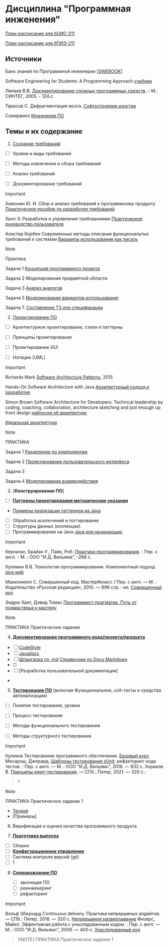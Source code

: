 # Дисциплина "Программная инженения"

[План-расписание для бОИС-211](https://github.com/olgmina/SWEngineering-technics.github.io/blob/gh-pages/bOIST-211.md)

[План-расписание для бПИЭ-211](https://github.com/olgmina/SWEngineering-technics.github.io/blob/gh-pages/bPIE211.md)

## Источники

Банк знаний по Программной инженерии [[SWEBOOK]](https://github.com/ligurio/swebok-2004-in-russian)

Software Engineering for Students: A Programming Approach [учебник](https://drive.google.com/file/d/1u3NbSnZ-LnsFp-qAvWgNHHgLTPSMn3X2/view?usp=drive_link)

Липаев В.В. [Документирование сложных программных средств](https://drive.google.com/file/d/1J-Udy3LzBh0pl0IaqK609DgQQCj5iQH4/view?usp=drive_link). – М.: СИНТЕГ, 2005. - 124.с.

Тарасов С. Дефрагментация мозга. [Софтостроение изнутри](https://drive.google.com/file/d/0B69c-P1HGyV7bWY1NmxqNWVXQ3M/view?usp=drive_link&resourcekey=0-WQDhqiiqAHDiWHNcjloypA)

Сомервилл [Инженерия ПО](https://drive.google.com/file/d/1dPQFQEV98qIq5fFFESJASeq_NzrrMKmp/view?usp=drive_link)

## Темы и их содержание

 1. [Создание требований](https://github.com/olgmina/SWEngineering-technics.github.io/blob/9859fc662afc93e297f9ebdadb3c544b217a1846/requierements/requirements.md)

  - [ ] Уровни и виды требований
  - [ ] Методы извлечения и сбора требований
  - [ ] Анализ требований
  - [ ] Документирование требований 
 

> [!IMPORTANT]  
> Химонин Ю. И. Сбор и анализ требований к программному продукту [Практическое пособие по разработке требований](https://drive.google.com/file/d/1YL8fEzsbdUQZ6CQx6KMfsxjYxACQaZld/view?usp=drive_link)
> 
> Халл Э. Разработка и управление требованиями [Практическое руководство пользователя](https://drive.google.com/file/d/1a0lMx6fYvhXlTYEgMijAf2fbjHH0MGb3/view?usp=drive_link)
> 
> Алистер Корбен Современные методы описания функциональтых требований к системам [Варианты использования как писать](https://drive.google.com/file/d/1ZuxiJJuUlCGAucFqfO4hlhv561SdGtDl/view?usp=drive_link) 

> [!NOTE]
> Практика
> 
> Задача 1 [Концепция программного проекта](https://github.com/olgmina/SWEngineering-technics.github.io/blob/gh-pages/requierements/readme.md#%D0%B7%D0%B0%D0%B4%D0%B0%D1%87%D0%B0-1-%D0%BA%D0%BE%D0%BD%D1%86%D0%B5%D0%BF%D1%86%D0%B8%D1%8F-%D0%BF%D1%80%D0%BE%D0%B5%D0%BA%D1%82%D0%B0)
> 
> Задача 2 Моделирование предметной области
> 
> Задача 3 [Анализ аналогов](https://github.com/olgmina/SWEngineering-technics.github.io/blob/gh-pages/requierements/readme.md#%D0%BE%D0%B1%D0%B7%D0%BE%D1%80-%D0%BA%D0%BE%D0%BD%D0%BA%D1%83%D1%80%D0%B5%D0%BD%D1%82%D0%BD%D1%8B%D1%85-%D1%80%D0%B5%D1%88%D0%B5%D0%BD%D0%B8%D0%B9)
> 
> Задача 5 [Моделирование вариантов использования](https://github.com/olgmina/SWEngineering-technics.github.io/blob/gh-pages/requierements/readme.md#%D0%B7%D0%B0%D0%B4%D0%B0%D1%87%D0%B0-5-%D0%BC%D0%BE%D0%B4%D0%B5%D0%BB%D0%B8%D1%80%D0%BE%D0%B2%D0%B0%D0%BD%D0%B8%D0%B5-%D1%81%D1%86%D0%B5%D0%BD%D0%B0%D1%80%D0%B8%D0%B5%D0%B2-%D0%B8%D1%81%D0%BF%D0%BE%D0%BB%D1%8C%D0%B7%D0%BE%D0%B2%D0%B0%D0%BD%D0%B8%D1%8F)
> 
> Задача 7. [Составление ТЗ или спецификации](https://github.com/olgmina/SWEngineering-technics.github.io/blob/gh-pages/requierements/readme.md#%D0%B7%D0%B0%D0%B4%D0%B0%D0%BD%D0%B8%D0%B5-7-%D1%81%D0%BE%D1%81%D1%82%D0%B0%D0%B2%D0%BB%D0%B5%D0%BD%D0%B8%D0%B5-%D1%82%D0%B5%D1%85%D0%BD%D0%B8%D1%87%D0%B5%D1%81%D0%BA%D0%BE%D0%B3%D0%BE-%D0%B7%D0%B0%D0%B4%D0%B0%D0%BD%D0%B8%D1%8F)
 
2.    [Проектирование ПО](https://github.com/olgmina/SWEngineering-technics.github.io/blob/c052f923e28a6717dbbd126809a82ceab3d61e55/design/design.md)

  - [ ] Архитектурное проектирование, стили и паттерны
  - [ ] Принципы проектирования
  - [ ] Проектирование GUI
  - [ ] Нотации (UML)
 

> [!IMPORTANT]
>  
> Richards Mark [Software Architecture Patterns](https://drive.google.com/file/d/11FChg9meH2e45rISf0siijZHExDIPfp8/view?usp=drive_link), 2015
> 
> Hands-On Software Architecture with Java [Архитектурный подход к разработке](https://drive.google.com/file/d/14xRqkAJnv0HZaR3XL5oQAEJxUF8-QXft/view?usp=drive_link)
> 
> Simon Brown Software Architecture for Developers: Technical leadership by coding, coaching, collaboration,
architecture sketching and just enough up front design [наброски об архитектуре](https://drive.google.com/file/d/1RRY7tC2llvgjwVhSIJ96Vdpre7ArQ9OY/view?usp=drive_link)
> 
> [Идеальная архитектура](https://drive.google.com/file/d/1nIoaqbkY6fgvYdxfqc56Pd_ufi0mVo-u/view?usp=drive_link)



> [!NOTE]
> ПРАКТИКА
> 
> Задача 1 [Разделение по компонентам](https://github.com/olgmina/SWEngineering-technics.github.io/blob/gh-pages/design/design.md#%D0%B7%D0%B0%D0%B4%D0%B0%D1%87%D0%B0-21-%D1%80%D0%B0%D0%B7%D0%B4%D0%B5%D0%BB%D0%B5%D0%BD%D0%B8%D0%B5-%D1%84%D1%83%D0%BD%D0%BA%D1%86%D0%B8%D0%BE%D0%BD%D0%B0%D0%BB%D1%8C%D0%BD%D0%BE%D1%81%D1%82%D0%B8-%D0%BF%D0%BE-%D0%BA%D0%BE%D0%BC%D0%BF%D0%BE%D0%BD%D0%B5%D0%BD%D1%82%D0%B0%D0%BC)
> 
> Задача 2 [Проектирование пользовательского интерфеса](https://github.com/olgmina/SWEngineering-technics.github.io/blob/gh-pages/design/design.md#%D0%B7%D0%B0%D0%B4%D0%B0%D1%87%D0%B0-22-%D0%BF%D1%80%D0%BE%D0%B5%D0%BA%D1%82%D0%B8%D1%80%D0%BE%D0%B2%D0%B0%D0%BD%D0%B8%D0%B5-%D0%BF%D0%BE%D0%BB%D1%8C%D0%B7%D0%BE%D0%B2%D0%B0%D1%82%D0%B5%D0%BB%D1%8C%D1%81%D0%BA%D0%BE%D0%B3%D0%BE-%D0%B8%D0%BD%D1%82%D0%B5%D1%80%D1%84%D0%B5%D0%B9%D1%81%D0%B0)
>
> Задача 3
>
> Задача 4 [Моделирование взаимодействия](https://github.com/olgmina/SWEngineering-technics.github.io/blob/gh-pages/design/design.md#%D0%B7%D0%B0%D0%B4%D0%B0%D0%BD%D0%B8%D0%B5-24-%D0%BC%D0%BE%D0%B4%D0%B5%D0%BB%D0%B8%D1%80%D0%BE%D0%B2%D0%B0%D0%BD%D0%B8%D0%B5-%D0%B2%D0%B7%D0%B0%D0%B8%D0%BC%D0%BE%D0%B4%D0%B5%D0%B9%D1%81%D1%82%D0%B2%D0%B8%D1%8F-%D0%BA%D0%BE%D0%BC%D0%BF%D0%BE%D0%BD%D0%B5%D0%BD%D1%82%D0%BE%D0%B2-%D0%BC%D0%BE%D0%B4%D1%83%D0%BB%D0%B5%D0%B9)
   
 3. {**Конструирование ПО**]

  - [ ] [**Паттерны проектирования методические указания**](https://sites.google.com/view/study-pattern/%D0%B3%D0%BB%D0%B0%D0%B2%D0%BD%D0%B0%D1%8F/%D0%B7%D0%B0%D0%B4%D0%B0%D1%87%D0%B8)
  - [Примеры реализации паттернов на Java](https://java-design-patterns.com/patterns/) 
  - [ ] Обработка исключений и логгирование
  - [ ] Структуры данных (коллекции)
  - [ ] Программирование на Java [Java для начинающих](https://github.com/wapmorgan/java_for_beginners_book)

> [!IMPORTANT]  
> Керниrан, Брайан У., Пайк, Роб. [Практика программирования](https://drive.google.com/file/d/1pWJsLg2dH2N8IYomBbc8cNS19CZK_rsc/view?usp=drive_link). : Пер. с англ. - М. : ООО "И.Д. Вильяме", -288 с.
> 
> Кулямин В.В. Технологии программирования. Компонентный подход [java web](https://drive.google.com/file/d/1i7IuI4uEF-bFIk_mRQwDN6vZl-x722Su/view?usp=drive_link)
> 
> Макконнелл С. Совершенный код. Мастер#класс / Пер. с англ. — М. : Издательство «Русская редакция», 2010. — 896 стр. : ил. [Совершенный код](https://drive.google.com/file/d/1u5NUprnXI_wEUDekYeyWhrUyTZq9CNz6/view?usp=drive_link)
> 
> Эндрю Хант, Дэвид Томас [Программист-прагматик. Путь от подмастерья к мастеру](https://drive.google.com/file/d/1SGHEMnsUQclPveoFQzATeuAxkaBJhEwn/view?usp=drive_link)

> [!NOTE]
> ПРАКТИКА
> Практические задания
   
    
 4. [**Документирование программного кода/проекта/продукта**](https://github.com/olgmina/SWEngineering-technics.github.io/blob/4213776a1389719ce8f7ddb291431181974b478e/site/site.md)

 - [ ]  [CodeStyle](https://github.com/netology-code/codestyle/tree/master/java)
 - [ ]  [Javadocs](https://github.com/olgmina/SWEngineering-technics.github.io/blob/4213776a1389719ce8f7ddb291431181974b478e/Coding/Jadocs.md)
 - [ ]  [Шпаргалка по .md](https://docs.github.com/en/github/writing-on-github/basic-writing-and-formatting-syntax)  [Справочник по Docs Markdown](https://docs.microsoft.com/ru-ru/contribute/markdown-reference)
 - [ ]  
 - [ ]  [Разработка пользователькой документации]
 - 
 5. [**Тестирование ПО**](https://github.com/olgmina/SWEngineering-technics.github.io/blob/4d015f8685f1e47f55fce2acd5846b3d6861d415/testing/testing.md) (включая Функциональное, unit-тесты и средства автоматизации)  
 
  - [ ] Понятие тестирования, уровни
  - [ ] Процесс тестирования
  - [ ] Методы функционального тестирования
  - [ ] Методы структурного тестирования
 

> [!IMPORTANT]  
> Куликов Тестирование программного обеспечения. [Базовый курс](https://drive.google.com/file/d/0B69c-P1HGyV7RnMyMU51a1ByeGM/view?usp=drive_link&resourcekey=0-KUCENt7NHcq_k9QwL8VkfA) 
> Месарош, Джерард. [Шаблоны тестирования xUnit](https://drive.google.com/file/d/1pUWyKZ2oKsmuQLd95dKqU9i15cljOCjQ/view?usp=drive_link): рефакторинг кода тестов. : Пер. с англ. — М. : ООО “И.Д. Вильямс”, 2016. — 832 с.
> Хориков В. [Принципы юнит-тестирования](https://drive.google.com/file/d/1Ez0hrJH3E7-1HFiX6Mfa6dlRLtMVLUvx/view?usp=drive_link). — СПб.: Питер, 2021. — 320 с.:

> 1

> [!NOTE]
> ПРАКТИКА
> Практическое задание 1
> 
  - [Теория](https://github.com/olgmina/SWEngineering-technics.github.io/blob/42290a5ba66c0c84dd4c002133f3ac0bf7ffdc88/software%20testing%20-%20base%20course%20(svyatoslav_kulikov).pdf)
 -   [Примеры]
 6. Верификация и оценка качества программного продукта
  
 7. [**Подготовка выпуска**](https://github.com/olgmina/SWEngineering-technics.github.io/blob/f36baaea62e4b8e62ee13cc9a7598755f90e623a/reliase/release.md)
    
  - [ ] Сборка 
  - [ ] [**Конфигурационное управление**](https://github.com/olgmina/SWEngineering-technics.github.io/blob/61f0ee3b596c8f762d5afd121c5a8e380c70f928/CM.md)
  - [ ] Система контроля версий (git)
  - [ ] 1
     
 8. [**Сопровождение ПО**](https://github.com/olgmina/SWEngineering-technics.github.io/blob/da217bba57f67dfc178527a39e15bbb0f7316d1f/Refactoring/refactoring.md)

    - [ ] эволюция ПО
    - [ ] реинженеринг
    - [ ] рефакторинг

> [!IMPORTANT]  
> Вольф Эберхард Continuous delivery. Практика непрерывных апдейтов. — СПб.: Питер, 2018. —
320 с. [Непрерывное развертывание](https://drive.google.com/file/d/1WFSONisOupAKTAb1txwomN8LOUzFMmRo/view?usp=drive_link)
> Физерс, Майкл. Эффективная работа с унаследованным кодом. : Пер. с англ. — М. : ООО “И.Д. Вильямс”, 2009. — 400 с. [Унаследованный код](https://drive.google.com/file/d/1SNR6NqV-r7AM_1IBxorsEd8Pu065tqMA/view?usp=drive_link)

>  [!NOTE]
> ПРАКТИКА
> Практическое задание 1
> 
